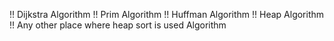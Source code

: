 <!-- use of Priority queue -->

!! Dijkstra Algorithm 
!! Prim Algorithm 
!! Huffman Algorithm 
!! Heap Algorithm 
!! Any other place where heap sort is used Algorithm 